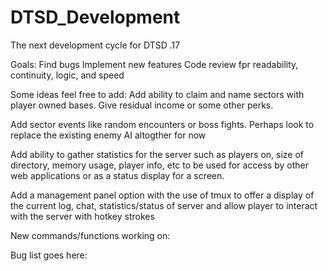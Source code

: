 DTSD_Development
================

The next development cycle for DTSD .17

Goals:
Find bugs
Implement new features
Code review fpr readability, continuity, logic, and speed


Some ideas feel free to add:
Add ability to claim and name sectors with player owned bases.  Give residual income or some other perks.

Add sector events like random encounters or boss fights.  Perhaps look to replace the existing enemy AI altogther for now

Add ability to gather statistics for the server such as players on, size of directory, memory usage, player info, etc 
  to be used for access by other web applications or as a status display for a screen.

Add a management panel option with the use of tmux to offer a display of the current log, chat, statistics/status of server
  and allow player to interact with the server with hotkey strokes
  





New commands/functions working on:




Bug list goes here:


